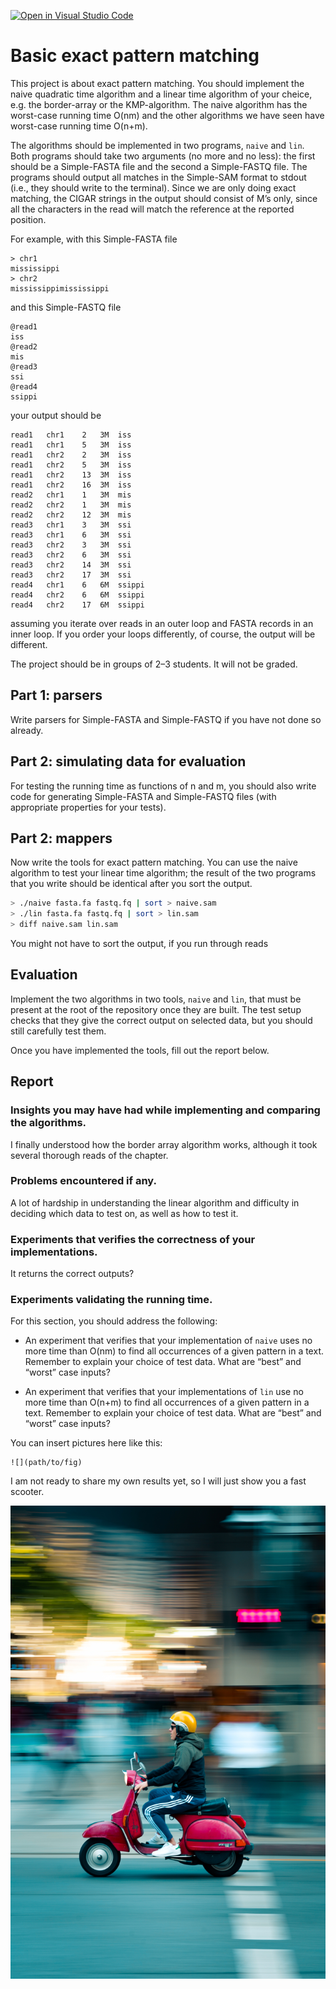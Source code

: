 [![Open in Visual Studio Code](https://classroom.github.com/assets/open-in-vscode-c66648af7eb3fe8bc4f294546bfd86ef473780cde1dea487d3c4ff354943c9ae.svg)](https://classroom.github.com/online_ide?assignment_repo_id=8410253&assignment_repo_type=AssignmentRepo)
# Basic exact pattern matching

This project is about exact pattern matching. You should implement the naive quadratic time algorithm and a linear time algorithm of your cheice, e.g. the border-array or the KMP-algorithm. The naive algorithm has the worst-case running time O(nm) and the other algorithms we have seen have worst-case running time O(n+m).

The algorithms should be implemented in two programs, `naive` and `lin`. Both programs should take two arguments (no more and no less): the first should be a Simple-FASTA file and the second a Simple-FASTQ file. The programs should output all matches in the Simple-SAM format to stdout (i.e., they should write to the terminal). Since we are only doing exact matching, the CIGAR strings in the output should consist of M’s only, since all the characters in the read will match the reference at the reported position.

For example, with this Simple-FASTA file

```
> chr1
mississippi
> chr2
mississippimississippi
```

and this Simple-FASTQ file

```
@read1
iss
@read2
mis
@read3
ssi
@read4
ssippi
```

your output should be

```
read1	chr1	2	3M	iss
read1	chr1	5	3M	iss
read1	chr2	2	3M	iss
read1	chr2	5	3M	iss
read1	chr2	13	3M	iss
read1	chr2	16	3M	iss
read2	chr1	1	3M	mis
read2	chr2	1	3M	mis
read2	chr2	12	3M	mis
read3	chr1	3	3M	ssi
read3	chr1	6	3M	ssi
read3	chr2	3	3M	ssi
read3	chr2	6	3M	ssi
read3	chr2	14	3M	ssi
read3	chr2	17	3M	ssi
read4	chr1	6	6M	ssippi
read4	chr2	6	6M	ssippi
read4	chr2	17	6M	ssippi
```

assuming you iterate over reads in an outer loop and FASTA records in an inner loop. If you order your loops differently, of course, the output will be different.

The project should be in groups of 2–3 students. It will not be graded.

## Part 1: parsers 

Write parsers for Simple-FASTA and Simple-FASTQ if you have not done so already.

## Part 2: simulating data for evaluation

For testing the running time as functions of n and m, you should also write code for generating Simple-FASTA and Simple-FASTQ files (with appropriate properties for your tests).

## Part 2: mappers

Now write the tools for exact pattern matching. You can use the naive algorithm to test your linear time algorithm; the result of the two programs that you write should be identical after you sort the output.

```sh
> ./naive fasta.fa fastq.fq | sort > naive.sam
> ./lin fasta.fa fastq.fq | sort > lin.sam
> diff naive.sam lin.sam
```

You might not have to sort the output, if you run through reads

## Evaluation

Implement the two algorithms in two tools, `naive` and `lin`, that must be present at the root of the repository once they are built. The test setup checks that they give the correct output on selected data, but you should still carefully test them.

Once you have implemented the tools, fill out the report below. 

## Report

### Insights you may have had while implementing and comparing the algorithms. 

I finally understood how the border array algorithm works, although it took several thorough reads of the chapter.

### Problems encountered if any. 

A lot of hardship in understanding the linear algorithm and difficulty in deciding which data to test on, as well as how to test it.

### Experiments that verifies the correctness of your implementations.

It returns the correct outputs?

### Experiments validating the running time.

For this section, you should address the following:

* An experiment that verifies that your implementation of `naive` uses no more time than O(nm) to find all occurrences of a given pattern in a text. Remember to explain your choice of test data. What are “best” and “worst” case inputs? 

* An experiment that verifies that your implementations of `lin` use no more time than O(n+m) to find all occurrences of a given pattern in a text. Remember to explain your choice of test data. What are “best” and “worst” case inputs?

You can insert pictures here like this:

```
![](path/to/fig)
```

I am not ready to share my own results yet, so I will just show you a fast scooter.

![](figs/scooter.jpg)

